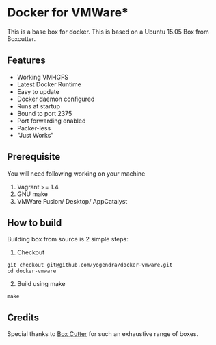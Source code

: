 # Docker for VMWare*
This is a base box for docker. This is based on a Ubuntu 15.05 Box from Boxcutter. 

## Features
* Working VMHGFS
* Latest Docker Runtime
* Easy to update
* Docker daemon configured
 * Runs at startup
 * Bound to port 2375
 * Port forwarding enabled
* Packer-less
* "Just Works"

## Prerequisite
You  will need following working on your machine
1. Vagrant  >= 1.4
2. GNU make
3. VMWare Fusion/ Desktop/ AppCatalyst

## How to build

Building box from source is 2 simple steps:
1. Checkout
```shell
git checkout git@github.com/yogendra/docker-vmware.git
cd docker-vmware
```
2. Build using make
```shell
make
```


## Credits
Special thanks to [Box Cutter](http://github.com/boxcutter) for such an exhaustive range of boxes.